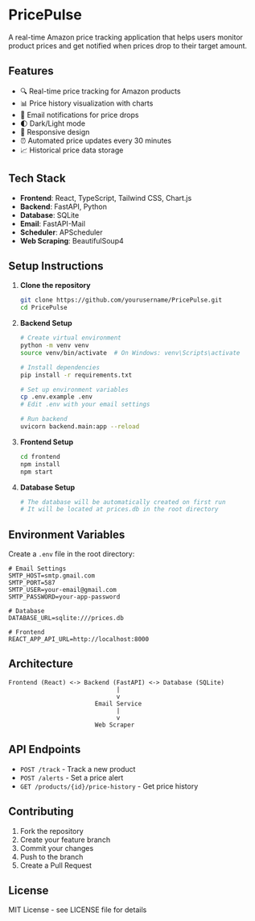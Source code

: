 # PricePulse

A real-time Amazon price tracking application that helps users monitor product prices and get notified when prices drop to their target amount.

## Features

- 🔍 Real-time price tracking for Amazon products
- 📊 Price history visualization with charts
- 🔔 Email notifications for price drops
- 🌓 Dark/Light mode
- 📱 Responsive design
- ⏰ Automated price updates every 30 minutes
- 📈 Historical price data storage

## Tech Stack

- **Frontend**: React, TypeScript, Tailwind CSS, Chart.js
- **Backend**: FastAPI, Python
- **Database**: SQLite
- **Email**: FastAPI-Mail
- **Scheduler**: APScheduler
- **Web Scraping**: BeautifulSoup4

## Setup Instructions

1. **Clone the repository**

   ```bash
   git clone https://github.com/yourusername/PricePulse.git
   cd PricePulse
   ```

2. **Backend Setup**

   ```bash
   # Create virtual environment
   python -m venv venv
   source venv/bin/activate  # On Windows: venv\Scripts\activate

   # Install dependencies
   pip install -r requirements.txt

   # Set up environment variables
   cp .env.example .env
   # Edit .env with your email settings

   # Run backend
   uvicorn backend.main:app --reload
   ```

3. **Frontend Setup**

   ```bash
   cd frontend
   npm install
   npm start
   ```

4. **Database Setup**
   ```bash
   # The database will be automatically created on first run
   # It will be located at prices.db in the root directory
   ```

## Environment Variables

Create a `.env` file in the root directory:

```env
# Email Settings
SMTP_HOST=smtp.gmail.com
SMTP_PORT=587
SMTP_USER=your-email@gmail.com
SMTP_PASSWORD=your-app-password

# Database
DATABASE_URL=sqlite:///prices.db

# Frontend
REACT_APP_API_URL=http://localhost:8000
```

## Architecture

```
Frontend (React) <-> Backend (FastAPI) <-> Database (SQLite)
                              |
                              v
                        Email Service
                              |
                              v
                        Web Scraper
```

## API Endpoints

- `POST /track` - Track a new product
- `POST /alerts` - Set a price alert
- `GET /products/{id}/price-history` - Get price history

## Contributing

1. Fork the repository
2. Create your feature branch
3. Commit your changes
4. Push to the branch
5. Create a Pull Request

## License

MIT License - see LICENSE file for details
